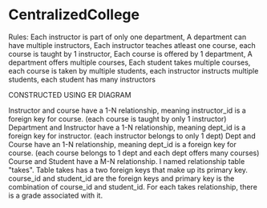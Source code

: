 # CentralizedCollege
Rules:
Each instructor is part of only one department,
A department can have multiple instructors,
Each instructor teaches atleast one course,
each course is taught by 1 instructor,
Each course is offered by 1 department,
A department offers multiple courses,
Each student takes multiple courses,
each course is taken by multiple students,
each instructor instructs multiple students,
each student has many instructors

CONSTRUCTED USING ER DIAGRAM

Instructor and course have a 1-N relationship, meaning instructor_id
is a foreign key for course. (each course is taught by only 1 instructor)
Department and Instructor have a 1-N relationship, meaning dept_id
is a foreign key for instructor. (each instructor belongs to only 1 dept)
Dept and Course have an 1-N relationship, meaning dept_id is a foreign
key for course. (each course belongs to 1 dept and each dept offers many
courses)
Course and Student have a M-N relationship. I named relationship table
"takes". Table takes has a two foreign keys that make up its primary key.
course_id and student_id are the foreign keys and primary key is the combination
of course_id and student_id. For each takes relationship, there is a grade
associated with it.

